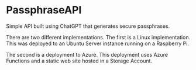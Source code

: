 # PassphraseAPI
Simple API built using ChatGPT that generates secure passphrases.

There are two different implementations.
The first is a Linux implementation.
This was deployed to an Ubuntu Server instance running on a Raspberry Pi.

The second is a deployment to Azure.
This deployment uses Azure Functions and a static web site hosted in a Storage Account.